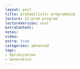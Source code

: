 ```yaml
---
layout: post
title: probabilistic programming
lecture: S2-prob-program
lectureVersion: next
extraContent:   
notes: 
video:  
extra: true
categories: advanced
tags:
- Optimization
- Generative
---
```

